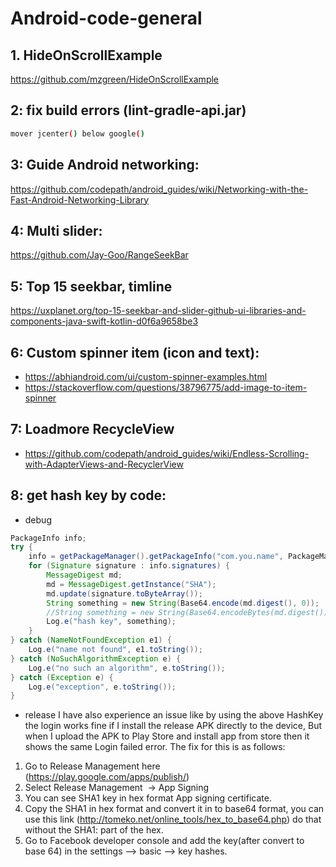 # Android-code-general

## 1. HideOnScrollExample

https://github.com/mzgreen/HideOnScrollExample

## 2: fix build errors (lint-gradle-api.jar)

```sh
mover jcenter() below google()
```
## 3: Guide Android networking:
https://github.com/codepath/android_guides/wiki/Networking-with-the-Fast-Android-Networking-Library

## 4: Multi slider:
https://github.com/Jay-Goo/RangeSeekBar

## 5: Top 15 seekbar, timline
https://uxplanet.org/top-15-seekbar-and-slider-github-ui-libraries-and-components-java-swift-kotlin-d0f6a9658be3


## 6: Custom spinner item (icon and text):
- https://abhiandroid.com/ui/custom-spinner-examples.html
- https://stackoverflow.com/questions/38796775/add-image-to-item-spinner

## 7: Loadmore RecycleView
- https://github.com/codepath/android_guides/wiki/Endless-Scrolling-with-AdapterViews-and-RecyclerView

## 8: get hash key by code:
- debug
```java
PackageInfo info;
try {
    info = getPackageManager().getPackageInfo("com.you.name", PackageManager.GET_SIGNATURES);
    for (Signature signature : info.signatures) {
        MessageDigest md;
        md = MessageDigest.getInstance("SHA");
        md.update(signature.toByteArray());
        String something = new String(Base64.encode(md.digest(), 0));
        //String something = new String(Base64.encodeBytes(md.digest()));
        Log.e("hash key", something);
    }
} catch (NameNotFoundException e1) {
    Log.e("name not found", e1.toString());
} catch (NoSuchAlgorithmException e) {
    Log.e("no such an algorithm", e.toString());
} catch (Exception e) {
    Log.e("exception", e.toString());
}
```
- release
I have also experience an issue like by using the above HashKey the login works fine if I install the release APK directly to the device, But when I upload the APK to Play Store and install app from store then it shows the same Login failed error. The fix for this is as follows:

1. Go to Release Management here (https://play.google.com/apps/publish/)
2. Select Release Management  -> App Signing
3. You can see SHA1 key in hex format App signing certificate. 
4. Copy the SHA1 in hex format and convert it in to base64 format, you can use this link (http://tomeko.net/online_tools/hex_to_base64.php) do that without the SHA1: part of the hex. 
5. Go to Facebook developer console and add the key(after convert to base 64) in the settings —> basic –> key hashes.

